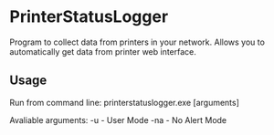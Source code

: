 # PrinterStatusLogger
Program to collect data from printers in your network.
Allows you to automatically get data from printer web interface.

## Usage
Run from command line:
    printerstatuslogger.exe [arguments]

Avaliable arguments:
    -u - User Mode
    -na - No Alert Mode
